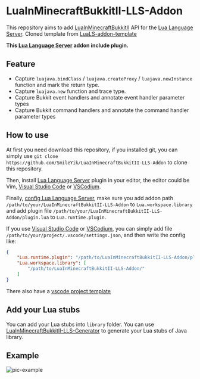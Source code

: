 # LuaInMinecraftBukkitII-LLS-Addon

This repository aims to add [LuaInMinecraftBukkitII] API for the [Lua Language Server]. Cloned template from [LuaLS-addon-template][lls-addon-template]

**This [Lua Language Server] addon include plugin.**

## Feature

* Capture `luajava.bindClass` / `luajava.createProxy` / `luajava.newInstance` function and mark the return type.
* Capture `luajava.new` function and trace type.
* Capture Bukkit event handlers and annotate event handler parameter types
* Capture Bukkit command handlers and annotate the command handler parameter types

## How to use

At first you need download this repository, if you installed git, you can simply use `git clone https://github.com/SmileYik/LuaInMinecraftBukkitII-LLS-Addon` to clone this repository.

Then, install [Lua Language Server][LuaLS-Install] plugin in your editor, the editor could be Vim, [Visual Studio Code][VSCodeInstall] or [VSCodium][VSCodiumInstall].

Finally, [config Lua Language Server][LuaLS-Config], make sure you add addon path `/path/to/your/LuaInMinecraftBukkitII-LLS-Addon` to `Lua.workspace.library` and add plugin file `/path/to/your/LuaInMinecraftBukkitII-LLS-Addon/plugin.lua` to `Lua.runtime.plugin`.

If you use [Visual Studio Code][VSCodeInstall] or [VSCodium][VSCodiumInstall], you can simply add file `/path/to/your/project/.vscode/settings.json`, and then write the config like:

```json
{
    "Lua.runtime.plugin": "/path/to/LuaInMinecraftBukkitII-LLS-Addon/plugin.lua",
    "Lua.workspace.library": [
        "/path/to/LuaInMinecraftBukkitII-LLS-Addon/"
    ]
}
```

There also have a [vscode project template][vscode-project-template]

## Add your Lua stubs 

You can add your Lua stubs into `library` folder. You can use [LuaInMinecraftBukkitII-LLS-Generator] to generate your Lua stubs of Java library. 

## Example

![pic-example]

[LuaInMinecraftBukkitII]: https://github.com/SmileYik/LuaInMinecraftBukkitII
[LuaInMinecraftBukkitII-LLS-Generator]: https://github.com/SmileYik/LuaInMinecraftBukkitII-LLS-Generator
[Lua Language Server]: https://luals.github.io/
[lls-addon-template]: https://github.com/LuaLS/addon-template
[LuaLS-Install]: https://luals.github.io/#install
[VSCodeInstall]: https://code.visualstudio.com/
[VSCodiumInstall]: https://vscodium.com/
[LuaLS-Config]: https://luals.github.io/wiki/configuration/
[vscode-project-template]: ./templates/vscode-template
[pic-example]: ./docs/example.png
